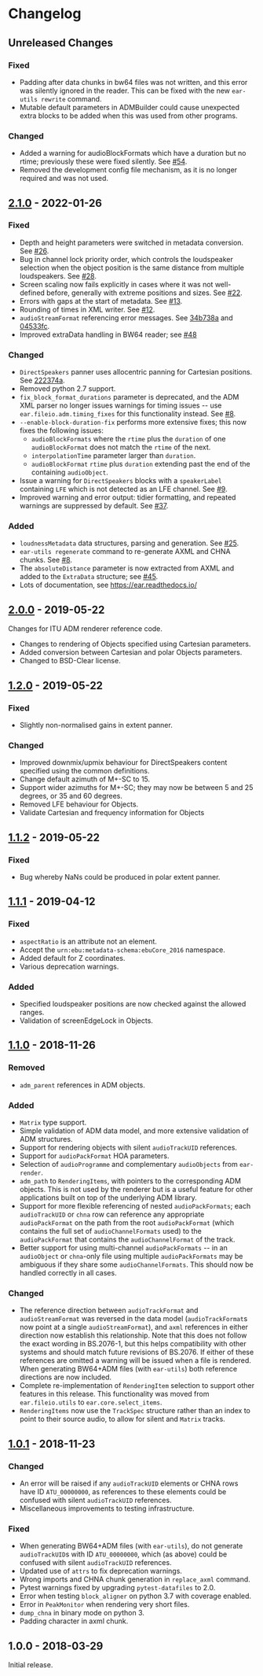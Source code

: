# Changelog

## Unreleased Changes

### Fixed
- Padding after data chunks in bw64 files was not written, and this error was silently ignored in the reader. This can be fixed with the new `ear-utils rewrite` command.
- Mutable default parameters in ADMBuilder could cause unexpected extra blocks to be added when this was used from other programs.

### Changed
- Added a warning for audioBlockFormats which have a duration but no rtime; previously these were fixed silently. See [#54].
- Removed the development config file mechanism, as it is no longer required and was not used.

## [2.1.0] - 2022-01-26

### Fixed
- Depth and height parameters were switched in metadata conversion. See [#26].
- Bug in channel lock priority order, which controls the loudspeaker selection when the object position is the same distance from multiple loudspeakers. See [#28].
- Screen scaling now fails explicitly in cases where it was not well-defined before, generally with extreme positions and sizes. See [#22].
- Errors with gaps at the start of metadata. See [#13].
- Rounding of times in XML writer. See [#12].
- `audioStreamFormat` referencing error messages. See [34b738a] and [04533fc].
- Improved extraData handling in BW64 reader; see [#48]

### Changed
- `DirectSpeakers` panner uses allocentric panning for Cartesian positions. See [222374a].
- Removed python 2.7 support.
- `fix_block_format_durations` parameter is deprecated, and the ADM XML parser no longer issues warnings for timing issues -- use `ear.fileio.adm.timing_fixes` for this functionality instead. See [#8].
- `--enable-block-duration-fix` performs more extensive fixes; this now fixes the following issues:
    - `audioBlockFormats` where the `rtime` plus the `duration` of one `audioBlockFormat` does not match the `rtime` of the next.
    - `interpolationTime` parameter larger than `duration`.
    - `audioBlockFormat` `rtime` plus `duration` extending past the end of the containing `audioObject`.
- Issue a warning for `DirectSpeakers` blocks with a `speakerLabel` containing `LFE` which is not detected as an LFE channel. See [#9].
- Improved warning and error output: tidier formatting, and repeated warnings are suppressed by default. See [#37].

### Added
- `loudnessMetadata` data structures, parsing and generation. See [#25].
- `ear-utils regenerate` command to re-generate AXML and CHNA chunks. See [#8].
- The `absoluteDistance` parameter is now extracted from AXML and added to the `ExtraData` structure; see [#45].
- Lots of documentation, see https://ear.readthedocs.io/

## [2.0.0] - 2019-05-22

Changes for ITU ADM renderer reference code.

- Changes to rendering of Objects specified using Cartesian parameters.
- Added conversion between Cartesian and polar Objects parameters.
- Changed to BSD-Clear license.

## [1.2.0] - 2019-05-22

### Fixed
- Slightly non-normalised gains in extent panner.

### Changed
- Improved downmix/upmix behaviour for DirectSpeakers content specified using
  the common definitions.
- Change default azimuth of M+-SC to 15.
- Support wider azimuths for M+-SC; they may now be between 5 and 25 degrees,
  or 35 and 60 degrees.
- Removed LFE behaviour for Objects.
- Validate Cartesian and frequency information for Objects

## [1.1.2] - 2019-05-22

### Fixed
- Bug whereby NaNs could be produced in polar extent panner.

## [1.1.1] - 2019-04-12

### Fixed
- `aspectRatio` is an attribute not an element.
- Accept the `urn:ebu:metadata-schema:ebuCore_2016` namespace.
- Added default for Z coordinates.
- Various deprecation warnings.

### Added
- Specified loudspeaker positions are now checked against the allowed ranges.
- Validation of screenEdgeLock in Objects.

## [1.1.0] - 2018-11-26

### Removed
- `adm_parent` references in ADM objects.

### Added
- `Matrix` type support.
- Simple validation of ADM data model, and more extensive validation of ADM
  structures.
- Support for rendering objects with silent `audioTrackUID` references.
- Support for `audioPackFormat` HOA parameters.
- Selection of `audioProgramme` and complementary `audioObjects` from
  `ear-render`.
- `adm_path` to `RenderingItems`, with pointers to the corresponding ADM
  objects. This is not used by the renderer but is a useful feature for other
  applications built on top of the underlying ADM library.
- Support for more flexible referencing of nested `audioPackFormats`; each
  `audioTrackUID` or `chna` row can reference any appropriate `audioPackFormat`
  on the path from the root `audioPackFormat` (which contains the full set of
  `audioChannelFormats` used) to the `audioPackFormat` that contains the
  `audioChannelFormat` of the track.
- Better support for using multi-channel `audioPackFormats` -- in an
  `audioObject` or `chna`-only file using multiple `audioPackFormats` may be
  ambiguous if they share some `audioChannelFormats`. This should now be
  handled correctly in all cases.

### Changed
- The reference direction between `audioTrackFormat` and `audioStreamFormat`
  was reversed in the data model (`audioTrackFormat`s now point at a single
  `audioStreamFormat`), and `axml` references in either direction now establish
  this relationship. Note that this does not follow the exact wording in
  BS.2076-1, but this helps compatibility with other systems and should match
  future revisions of BS.2076. If either of these references are omitted a
  warning will be issued when a file is rendered. When generating BW64+ADM
  files (with `ear-utils`) both reference directions are now included.
- Complete re-implementation of `RenderingItem` selection to support other
  features in this release. This functionality was moved from
  `ear.fileio.utils` to `ear.core.select_items`.
- `RenderingItems` now use the `TrackSpec` structure rather than an index to
  point to their source audio, to allow for silent and `Matrix` tracks.

## [1.0.1] - 2018-11-23

### Changed
- An error will be raised if any `audioTrackUID` elements or CHNA rows have ID
  `ATU_00000000`, as references to these elements could be confused with silent
  `audioTrackUID` references.
- Miscellaneous improvements to testing infrastructure.

### Fixed
- When generating BW64+ADM files (with `ear-utils`), do not generate
  `audioTrackUID`s with ID `ATU_00000000`, which (as above) could be confused
  with silent `audioTrackUID` references.
- Updated use of `attrs` to fix deprecation warnings.
- Wrong imports and CHNA chunk generation in `replace_axml` command.
- Pytest warnings fixed by upgrading `pytest-datafiles` to 2.0.
- Error when testing `block_aligner` on python 3.7 with coverage enabled.
- Error in `PeakMonitor` when rendering very short files.
- `dump_chna` in binary mode on python 3.
- Padding character in axml chunk.

## 1.0.0 - 2018-03-29

Initial release.

[#8]: https://github.com/ebu/ebu_adm_renderer/pull/8
[#9]: https://github.com/ebu/ebu_adm_renderer/pull/9
[#12]: https://github.com/ebu/ebu_adm_renderer/pull/12
[#13]: https://github.com/ebu/ebu_adm_renderer/pull/13
[#22]: https://github.com/ebu/ebu_adm_renderer/pull/22
[#25]: https://github.com/ebu/ebu_adm_renderer/pull/25
[#26]: https://github.com/ebu/ebu_adm_renderer/pull/26
[#28]: https://github.com/ebu/ebu_adm_renderer/pull/28
[#37]: https://github.com/ebu/ebu_adm_renderer/pull/37
[#45]: https://github.com/ebu/ebu_adm_renderer/pull/45
[#48]: https://github.com/ebu/ebu_adm_renderer/pull/48
[#54]: https://github.com/ebu/ebu_adm_renderer/pull/54
[34b738a]: https://github.com/ebu/ebu_adm_renderer/commit/34b738a
[04533fc]: https://github.com/ebu/ebu_adm_renderer/commit/04533fc
[222374a]: https://github.com/ebu/ebu_adm_renderer/commit/222374a
[2.1.0]: https://github.com/ebu/ebu_adm_renderer/compare/2.0.0...2.1.0
[2.0.0]: https://github.com/ebu/ebu_adm_renderer/compare/1.2.0...2.0.0
[1.2.0]: https://github.com/ebu/ebu_adm_renderer/compare/1.1.2...1.2.0
[1.1.2]: https://github.com/ebu/ebu_adm_renderer/compare/1.1.1...1.1.2
[1.1.1]: https://github.com/ebu/ebu_adm_renderer/compare/1.1.0...1.1.1
[1.1.0]: https://github.com/ebu/ebu_adm_renderer/compare/1.0.1...1.1.0
[1.0.1]: https://github.com/ebu/ebu_adm_renderer/compare/1.0.0...1.0.1
